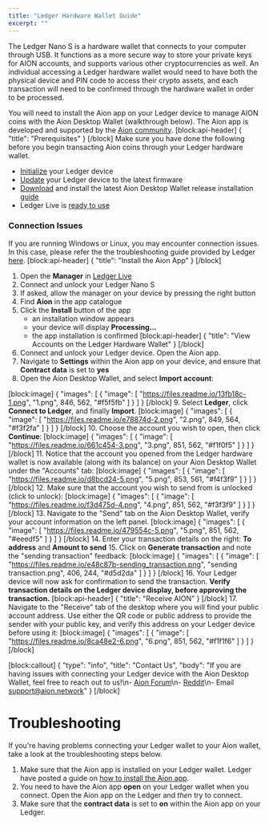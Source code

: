 ```yaml
---
title: "Ledger Hardware Wallet Guide"
excerpt: ""
---
```

The Ledger Nano S is a hardware wallet that connects to your computer through USB. It functions as a more secure way to store your private keys for AION accounts, and supports various other cryptocurrencies as well. An individual accessing a Ledger hardware wallet would need to have both the physical device and PIN code to access their crypto assets, and each transaction will need to be confirmed through the hardware wallet in order to be processed.

You will need to install the Aion app on your Ledger device to manage AION coins with the Aion Desktop Wallet (walkthrough below). The Aion app is developed and supported by the [Aion community](https://aion.network/). 
[block:api-header]
{
  "title": "Prerequisites"
}
[/block]
Make sure you have done the following before you begin transacting Aion coins through your Ledger hardware wallet. 
- [Initialize](https://support.ledgerwallet.com/hc/en-us/articles/360000613793) your Ledger device 
- [Update](https://support.ledgerwallet.com/hc/en-us/articles/360002731113) your Ledger device to the latest firmware 
- [Download](https://github.com/aionnetwork/Desktop-Wallet/releases/tag/1.1.0) and install the latest Aion Desktop Wallet release installation [guide ](page:create-an-aion-wallet)
- Ledger Live is [ready to use](https://support.ledgerwallet.com/hc/en-us/articles/360006395233) 

### Connection Issues

If you are running Windows or Linux, you may encounter connection issues. In this case, please refer the the troubleshooting guide provided by Ledger [here](https://support.ledgerwallet.com/hc/en-us/articles/115005165269-Fix-connection-issues).
[block:api-header]
{
  "title": "Install the Aion App"
}
[/block]
1. Open the **Manager** in [Ledger Live](https://www.ledger.com/pages/ledger-live) 
2. Connect and unlock your Ledger Nano S 
3. If asked, allow the manager on your device by pressing the right button 
4. Find **Aion** in the app catalogue
5. Click the **Install** button of the app 
    - an installation window appears 
    - your device will display **Processing...** 
    - the app installation is confirmed 
[block:api-header]
{
  "title": "View Accounts on the Ledger Hardware Wallet"
}
[/block]
6. Connect and unlock your Ledger device. Open the Aion app.
7. Navigate to **Settings** within the Aion app on your device, and ensure that **Contract data** is set to **yes**
8. Open the Aion Desktop Wallet, and select **Import account**: 

[block:image]
{
  "images": [
    {
      "image": [
        "https://files.readme.io/13fb18c-1.png",
        "1.png",
        846,
        562,
        "#f5f5fb"
      ]
    }
  ]
}
[/block]
9. Select **Ledger**, click **Connect to Ledger**, and finally **Import**.
[block:image]
{
  "images": [
    {
      "image": [
        "https://files.readme.io/e78874d-2.png",
        "2.png",
        849,
        564,
        "#f3f2fa"
      ]
    }
  ]
}
[/block]
10. Choose the account you wish to open, then click **Continue**:
[block:image]
{
  "images": [
    {
      "image": [
        "https://files.readme.io/661c454-3.png",
        "3.png",
        851,
        562,
        "#f1f0f5"
      ]
    }
  ]
}
[/block]
11. Notice that the account you opened from the Ledger hardware wallet is now available (along with its balance) on your Aion Desktop Wallet under the "Accounts" tab: 
[block:image]
{
  "images": [
    {
      "image": [
        "https://files.readme.io/d8bcd24-5.png",
        "5.png",
        853,
        561,
        "#f4f3f9"
      ]
    }
  ]
}
[/block]
12. Make sure that the account you wish to send from is unlocked (click to unlock): 
[block:image]
{
  "images": [
    {
      "image": [
        "https://files.readme.io/f3d475d-4.png",
        "4.png",
        851,
        562,
        "#f3f3f9"
      ]
    }
  ]
}
[/block]
13. Navigate to the "Send" tab on the Aion Desktop Wallet, verify your account information on the left panel.
[block:image]
{
  "images": [
    {
      "image": [
        "https://files.readme.io/479554c-5.png",
        "5.png",
        851,
        562,
        "#eeedf5"
      ]
    }
  ]
}
[/block]
14. Enter your transaction details on the right: **To address** and **Amount to send**
15. Click on **Generate transaction** and note the "sending transaction" feedback:
[block:image]
{
  "images": [
    {
      "image": [
        "https://files.readme.io/e48c87b-sending_transaction.png",
        "sending transaction.png",
        406,
        244,
        "#d5d2da"
      ]
    }
  ]
}
[/block]
16. Your Ledger device will now ask for confirmation to send the transaction. **Verify transaction details on the Ledger device display, before approving the transaction.**
[block:api-header]
{
  "title": "Receive AION"
}
[/block]
17. Navigate to the "Receive" tab of the desktop where you will find your public account address. Use either the QR code or public address to provide the sender with your public key, and verify this address on your Ledger device before using it:
[block:image]
{
  "images": [
    {
      "image": [
        "https://files.readme.io/8ca48e2-6.png",
        "6.png",
        851,
        562,
        "#f1f1f6"
      ]
    }
  ]
}
[/block]

[block:callout]
{
  "type": "info",
  "title": "Contact Us",
  "body": "If you are having issues with connecting your Ledger device with the Aion Desktop Wallet, feel free to reach out to us!\n- [Aion Forum](https://forum.aion.network/)\n- [Reddit](https://www.reddit.com/r/AionNetwork/)\n- Email [support@aion.network](mailto:support@aion.network)"
}
[/block]
# Troubleshooting

If you're having problems connecting your Ledger wallet to your Aion wallet, take a look at the troubleshooting steps below.

1. Make sure that the Aion app is installed on your Ledger wallet. Ledger have posted a guide on [how to install the Aion app](https://support.ledgerwallet.com/hc/en-us/articles/360008599834-Aion-AION-).
2. You need to have the Aion app **open** on your Ledger wallet when you connect. Open the Aion app on the Ledger and _then_ try to connect.
3. Make sure that the **contract data** is set to **on** within the Aion app on your Ledger.